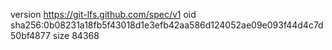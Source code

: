 version https://git-lfs.github.com/spec/v1
oid sha256:0b08231a18fb5f43018d1e3efb42aa586d124052ae09e093f44d4c7d50bf4877
size 84368
